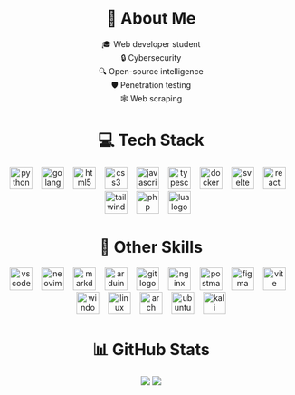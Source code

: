 <div align="center">

# 💫 About Me
🎓 Web developer student<br>🔒 Cybersecurity<br>🔍 Open-source intelligence<br>🛡️ Penetration testing<br>🕸️ Web scraping

# 💻 Tech Stack
<img src="https://skillicons.dev/icons?i=py" height="40" alt="python logo"/><img width="12" />
<img src="https://skillicons.dev/icons?i=go" height="40" alt="golang logo"/><img width="12" />
<img src="https://skillicons.dev/icons?i=html" height="40" alt="html5 logo"/><img width="12" />
<img src="https://skillicons.dev/icons?i=css" height="40" alt="css3 logo"/><img width="12" />
<img src="https://skillicons.dev/icons?i=js" height="40" alt="javascript logo"/><img width="12" />
<img src="https://skillicons.dev/icons?i=ts" height="40" alt="typescript logo"/><img width="12" />
<img src="https://skillicons.dev/icons?i=docker" height="40" alt="docker logo"/><img width="12" />
<img src="https://skillicons.dev/icons?i=svelte" height="40" alt="svelte logo"/><img width="12" />
<img src="https://skillicons.dev/icons?i=react" height="40" alt="react logo"/><img width="12" />
<img src="https://skillicons.dev/icons?i=tailwind" height="40" alt="tailwind logo"/><img width="12" />
<img src="https://skillicons.dev/icons?i=php" height="40" alt="php logo"/><img width="12" />
<img src="https://skillicons.dev/icons?i=lua" height="40" alt="lua logo"/><img width="12" />

# 🌟 Other Skills
<img src="https://skillicons.dev/icons?i=vscode" height="40" alt="vscode logo"/><img width="12" />
<img src="https://skillicons.dev/icons?i=neovim" height="40" alt="neovim logo"/><img width="12" />
<img src="https://skillicons.dev/icons?i=md" height="40" alt="markdown logo"/><img width="12" />
<img src="https://skillicons.dev/icons?i=arduino" height="40" alt="arduino logo"/><img width="12" />
<img src="https://skillicons.dev/icons?i=git" height="40" alt="git logo"/><img width="12" />
<img src="https://skillicons.dev/icons?i=nginx" height="40" alt="nginx logo"/><img width="12" />
<img src="https://skillicons.dev/icons?i=postman" height="40" alt="postman logo"/><img width="12" />
<img src="https://skillicons.dev/icons?i=figma" height="40" alt="figma logo"/><img width="12" />
<img src="https://skillicons.dev/icons?i=vite" height="40" alt="vite logo"/><img width="12" />
<img src="https://skillicons.dev/icons?i=windows" height="40" alt="windows logo"/><img width="12" />
<img src="https://skillicons.dev/icons?i=linux" height="40" alt="linux logo"/><img width="12" />
<img src="https://skillicons.dev/icons?i=arch" height="40" alt="arch logo"/><img width="12" />
<img src="https://skillicons.dev/icons?i=ubuntu" height="40" alt="ubuntu logo"/><img width="12" />
<img src="https://skillicons.dev/icons?i=kali" height="40" alt="kali logo"/>

# 📊 GitHub Stats
![](https://github-readme-stats.vercel.app/api?username=emppu-dev&theme=transparent&layout=compact&hide_border=true)
![](https://github-readme-stats.vercel.app/api/top-langs?username=emppu-dev&theme=transparent&layout=compact&hide_border=true)

</div>
